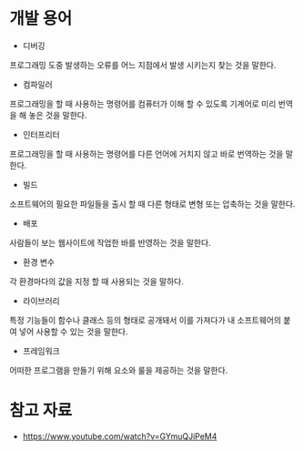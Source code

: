 # 개발 용어

- 디버깅

프로그래밍 도중 발생하는 오류를 어느 지점에서 발생 시키는지 찾는 것을 말한다.

- 컴파일러

프로그래밍을 할 때 사용하는 명령어를 컴퓨터가 이해 할 수 있도록 기계어로 미리 번역을 해 놓은 것을 말한다.

- 인터프리터

프로그래밍을 할 때 사용하는 명령어를 다른 언어에 거치지 않고 바로 번역하는 것을 말한다.

- 빌드

소프트웨어의 필요한 파일들을 출시 할 때 다른 형태로 변형 또는 압축하는 것을 말한다.

- 배포

사람들이 보는 웹사이트에 작업한 바를 반영하는 것을 말한다.

- 환경 변수

각 환경마다의 값을 지정 할 때 사용되는 것을 말하다.

- 라이브러리

특정 기능들이 함수나 클래스 등의 형태로 공개돼서 이를 가져다가 내 소프트웨어의 붙여 넣어 사용할 수 있는 것을 말한다.

- 프레임워크

어떠한 프로그램을 만들기 위해 요소와 룰을 제공하는 것을 말한다.

# 참고 자료

- https://www.youtube.com/watch?v=GYmuQJiPeM4